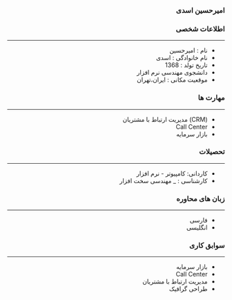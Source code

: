 <style type="text/css">
body{
 direction:rtl;
}
</style>
### امیرحسین اسدی

### اطلاعات شخصی

---
+ نام : امیرحسین
+ نام خانوادگی : اسدی
+ تاریخ تولد : 1368
+ دانشجوی مهندسی نرم افزار
+ موقعیت مکانی : ایران،تهران


### مهارت ها

---
+ (CRM) مدیریت ارتباط با مشتریان
+ Call Center
+ بازار سرمایه

### تحصیلات

---
+ کاردانی: کامپیوتر - نرم افزار
+ کارشناسی : 
_ مهندسی سخت افزار 

### زبان های محاوره

---
+ فارسی
+ انگلیسی

### سوابق کاری

---
+ بازار سرمایه
+ Call Center
+ مدیریت ارتباط با مشتریان
+ طراحی گرافیک


